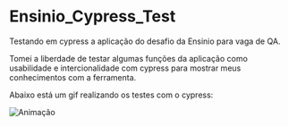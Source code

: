 # Ensinio_Cypress_Test
Testando em cypress a aplicação do desafio da Ensinio para vaga de QA.

Tomei a liberdade de testar algumas funções da aplicação como usabilidade e intercionalidade com cypress para mostrar meus conhecimentos com a ferramenta. 

Abaixo está um gif realizando os testes com o cypress:

![Animação](https://github.com/walbinh0/Ensinio_Cypress_Test/assets/71409787/d20974b4-4004-40d3-8b76-b475c335b9f3)
